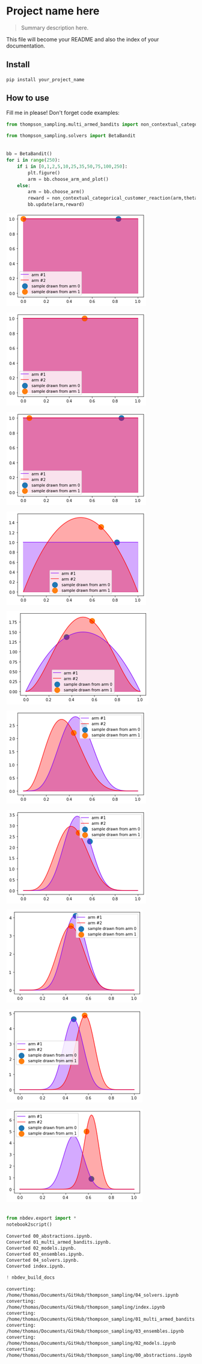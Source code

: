 # Project name here
> Summary description here.


This file will become your README and also the index of your documentation.

## Install

`pip install your_project_name`

## How to use

Fill me in please! Don't forget code examples:

```python
from thompson_sampling.multi_armed_bandits import non_contextual_categorical_customer_reaction
```

```python
from thompson_sampling.solvers import BetaBandit
```

```python

bb = BetaBandit()
for i in range(250):
    if i in [0,1,2,5,10,25,35,50,75,100,250]:
        plt.figure()
        arm = bb.choose_arm_and_plot()
    else:
        arm = bb.choose_arm()
        reward = non_contextual_categorical_customer_reaction(arm,theta=[0.3,0.6])
        bb.update(arm,reward)

```


![png](docs/images/output_7_0.png)



![png](docs/images/output_7_1.png)



![png](docs/images/output_7_2.png)



![png](docs/images/output_7_3.png)



![png](docs/images/output_7_4.png)



![png](docs/images/output_7_5.png)



![png](docs/images/output_7_6.png)



![png](docs/images/output_7_7.png)



![png](docs/images/output_7_8.png)



![png](docs/images/output_7_9.png)


```python

from nbdev.export import *
notebook2script()
```

    Converted 00_abstractions.ipynb.
    Converted 01_multi_armed_bandits.ipynb.
    Converted 02_models.ipynb.
    Converted 03_ensembles.ipynb.
    Converted 04_solvers.ipynb.
    Converted index.ipynb.


```python
! nbdev_build_docs
```

    converting: /home/thomas/Documents/GitHub/thompson_sampling/04_solvers.ipynb
    converting: /home/thomas/Documents/GitHub/thompson_sampling/index.ipynb
    converting: /home/thomas/Documents/GitHub/thompson_sampling/01_multi_armed_bandits.ipynb
    converting: /home/thomas/Documents/GitHub/thompson_sampling/03_ensembles.ipynb
    converting: /home/thomas/Documents/GitHub/thompson_sampling/02_models.ipynb
    converting: /home/thomas/Documents/GitHub/thompson_sampling/00_abstractions.ipynb


